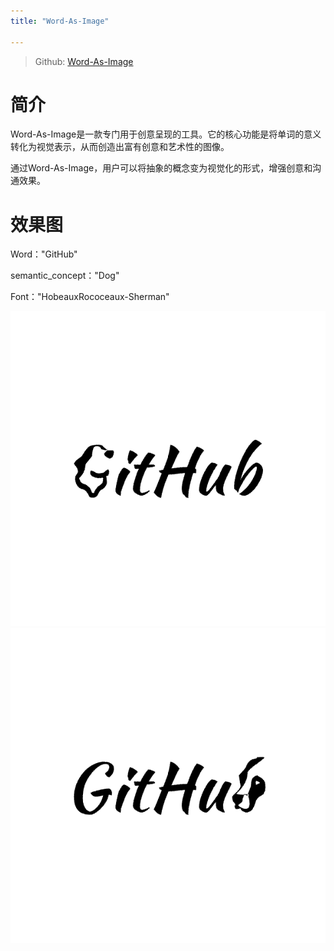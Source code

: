 ```yaml
---
title: "Word-As-Image"

---
```


> Github: [Word-As-Image](https://github.com/Shiriluz/Word-As-Image)

# 简介

Word-As-Image是一款专门用于创意呈现的工具。它的核心功能是将单词的意义转化为视觉表示，从而创造出富有创意和艺术性的图像。

通过Word-As-Image，用户可以将抽象的概念变为视觉化的形式，增强创意和沟通效果。

# 效果图
Word："GitHub"

semantic_concept："Dog"

Font："HobeauxRococeaux-Sherman"

![](https://github.com/danielchan-25/Mind-Palace/blob/main/Services/Ai/img/word-as-image-1.png)
![](https://github.com/danielchan-25/Mind-Palace/blob/main/Services/Ai/img/word-as-image-2.png)
